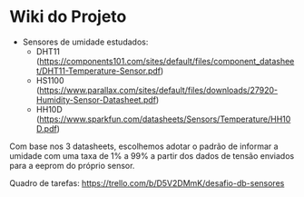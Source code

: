 # Wiki do Projeto

* Sensores de umidade estudados:
    * DHT11 (https://components101.com/sites/default/files/component_datasheet/DHT11-Temperature-Sensor.pdf)
    * HS1100 (https://www.parallax.com/sites/default/files/downloads/27920-Humidity-Sensor-Datasheet.pdf)
    * HH10D (https://www.sparkfun.com/datasheets/Sensors/Temperature/HH10D.pdf)

Com base nos 3 datasheets, escolhemos adotar o padrão de informar a umidade com uma taxa de 1% a 99% a partir dos dados de tensão enviados para a eeprom do próprio sensor.

Quadro de tarefas: https://trello.com/b/D5V2DMmK/desafio-db-sensores